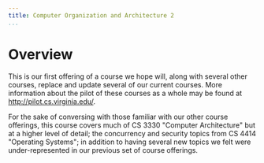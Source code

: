 ```yaml
---
title: Computer Organization and Architecture 2
...
```


# Overview 

This is our first offering of a course we hope will, along with several other
courses, replace and update several of our current courses.
More information about the pilot of these courses as a whole may be found at
<http://pilot.cs.virginia.edu/>.

For the sake of conversing with those familiar with our other course offerings,
this course covers much of CS 3330 "Computer Architecture" but at a higher level of detail;
the concurrency and security topics from CS 4414 "Operating Systems";
in addition to having several new topics we felt were under-represented in our
previous set of course offerings.

<!--
We are particularly interested in you feedback on how the course is progressing.
We invite you to address issues and bring suggestions in person,
on [Piazza](https://piazza.com/class/jg2a16chw1c7l),
and via the [anonymous feedback](https://collab.its.virginia.edu/portal/site/cc61a431-31b8-4a97-ab16-6b8a0d15d12e/tool/11913f17-191e-4da1-965b-001baf44a370/main) feature of [Collab](https://collab.its.virginia.edu/portal/site/cc61a431-31b8-4a97-ab16-6b8a0d15d12e).
-->
